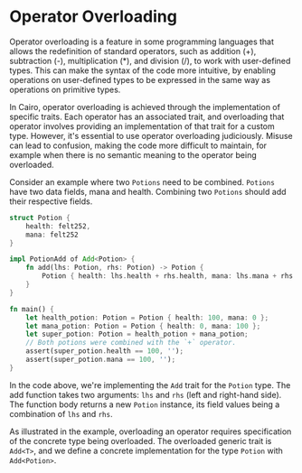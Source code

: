 # Operator Overloading

Operator overloading is a feature in some programming languages that allows the redefinition of standard operators, such as addition (+), subtraction (-), multiplication (\*), and division (/), to work with user-defined types. This can make the syntax of the code more intuitive, by enabling operations on user-defined types to be expressed in the same way as operations on primitive types.

In Cairo, operator overloading is achieved through the implementation of specific traits. Each operator has an associated trait, and overloading that operator involves providing an implementation of that trait for a custom type.
However, it's essential to use operator overloading judiciously. Misuse can lead to confusion, making the code more difficult to maintain, for example when there is no semantic meaning to the operator being overloaded.

Consider an example where two `Potions` need to be combined. `Potions` have two data fields, mana and health. Combining two `Potions` should add their respective fields.

```rust
struct Potion {
    health: felt252,
    mana: felt252
}

impl PotionAdd of Add<Potion> {
    fn add(lhs: Potion, rhs: Potion) -> Potion {
        Potion { health: lhs.health + rhs.health, mana: lhs.mana + rhs.mana,  }
    }
}

fn main() {
    let health_potion: Potion = Potion { health: 100, mana: 0 };
    let mana_potion: Potion = Potion { health: 0, mana: 100 };
    let super_potion: Potion = health_potion + mana_potion;
    // Both potions were combined with the `+` operator.
    assert(super_potion.health == 100, '');
    assert(super_potion.mana == 100, '');
}
```

In the code above, we're implementing the `Add` trait for the `Potion` type. The add function takes two arguments: `lhs` and `rhs` (left and right-hand side). The function body returns a new `Potion` instance, its field values being a combination of `lhs` and `rhs`.

As illustrated in the example, overloading an operator requires specification of the concrete type being overloaded. The overloaded generic trait is `Add<T>`, and we define a concrete implementation for the type `Potion` with `Add<Potion>`.
